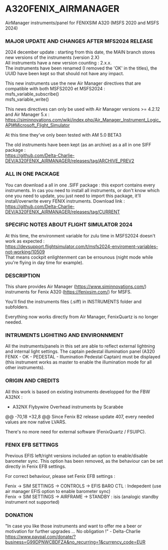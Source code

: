 # A320FENIX_AIRMANAGER
AirManager instruments/panel for FENIXSIM A320 (MSFS 2020 and MSFS 2024)
 
### MAJOR UPDATE AND CHANGES AFTER MFS2024 RELEASE
2024 december update : starting from this date, the MAIN branch stores new versions of the instruments (version 2.X)  
All instruments have a new version counting : 2.x.x.  
The instruments have been renamed (I removed the 'OK' in the titles), the UUID have been kept so that should not have any impact.  

This new instruments use the new Air Manager directives that are compatible with both MSFS2020 et MSFS2024 :  
	msfs_variable_subscribe()  
	msfs_variable_write()  
	
This news directives can only be used with Air Manager versions  >= 4.2.12 and Air Manager 5.x :  
https://siminnovations.com/wiki/index.php/Air_Manager_Instrument_Logic_API#Microsoft_Flight_Simulator

At this time they've only been tested with AM 5.0 BETA3

The old instruments have been kept (as an archive) as a all in one SIFF package :  
https://github.com/Delta-Charlie-DEV/A320FENIX_AIRMANAGER/releases/tag/ARCHIVE_PREV2

### ALL IN ONE PACKAGE
You can download a all in one .SIFF package : this export contains every instruments.
In cas you need to install all instruments, or don't know which one you need to update, you just need to import
this package, it'll install/overwrite every FENIX instruments.
Download link :  
https://github.com/Delta-Charlie-DEV/A320FENIX_AIRMANAGER/releases/tag/CURRENT

### SPECIFIC NOTES ABOUT FLIGHT SIMULATOR 2024
At this time, the environment variable for zulu time in MSFS2024 doesn't work as expected :  
https://devsupport.flightsimulator.com/t/msfs2024-enviroment-variables-not-working/10509  
That means cockpit enlightenment can be errounous (night mode while you're flying in day time for example).

### DESCRIPTION

This share provides Air Manager (https://www.siminnovations.com/) instruments for Fenix A320 (https://fenixsim.com/) for MSFS.

You'll find the instruments files (.siff) in INSTRUMENTS folder and subfolders.

Everything now works directly from Air Manager, FenixQuartz is no longer needed.

### INTRUMENTS LIGHITING AND ENVIRONNMENT

All the instruments/panels in this set are able to reflect external lightning and internal light settings. The captain pedestal illumination panel (A320 FENIX - OK - PEDESTAL - Illumination Pedestal Captain) must be displayed (this instrument works as master to enable the illumination mode for all other instruments).

### ORIGIN AND CREDITS

All this work is based on existing instruments developped for the FBW A32NX :
- A32NX Flybywire Overhead instruments by Scarabée 

@@ -70,18 +32,8 @@ Since Fenix B2 release update 407, every needed values are now native LVARS.

There's no more need for external software (FenixQuartz / FSUIPC).


### FENIX EFB SETTINGS

Previous EFIS left/right versions included an option to enable/disable barometer sync. This option has been removed, as the behaviour can be set directly in Fenix EFB settings.

For correct behaviour, please set Fenix EFB settings  : 

Fenix -> SIM SETTINGS -> CONTROLS -> EFIS BARO CTL : Indepedent (use air manager EFIS option to enable barometer sync)  
Fenix -> SIM SETTINGS -> AIRFRAME -> STANDBY : isis (analogic standby instrument not supported)

### DONATION

"In case you like those instruments and want to offer me a beer or motivation for further upgrades ... No obligation !" - Delta-Charlie
https://www.paypal.com/donate/?business=G99DPNWCBDFZA&no_recurring=1&currency_code=EUR
